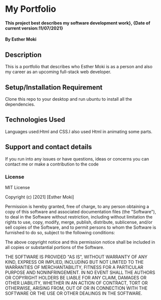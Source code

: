 # My Portfolio
#### This project best describes my software development work}, {Date of current version:11/07/2021}
#### By Esther Moki
## Description
This is a portfolio that describes who Esther Moki is as a person and also my career as an upcoming 
 full-stack web developer.
## Setup/Installation Requirement
Clone this repo to your desktop and run ubuntu to install all the dependencies.
## Technologies Used
Languages used:Html and CSS.I also used Html in animating some parts.
## Support and contact details
If you run into any issues or have questions, ideas or concerns you can contact me or make a contribution to the code
### License
MIT License

Copyright (c) [2021] [Esther Moki]

Permission is hereby granted, free of charge, to any person obtaining a copy
of this software and associated documentation files (the "Software"), to deal
in the Software without restriction, including without limitation the rights
to use, copy, modify, merge, publish, distribute, sublicense, and/or sell
copies of the Software, and to permit persons to whom the Software is
furnished to do so, subject to the following conditions:

The above copyright notice and this permission notice shall be included in all
copies or substantial portions of the Software.

THE SOFTWARE IS PROVIDED "AS IS", WITHOUT WARRANTY OF ANY KIND, EXPRESS OR
IMPLIED, INCLUDING BUT NOT LIMITED TO THE WARRANTIES OF MERCHANTABILITY,
FITNESS FOR A PARTICULAR PURPOSE AND NONINFRINGEMENT. IN NO EVENT SHALL THE
AUTHORS OR COPYRIGHT HOLDERS BE LIABLE FOR ANY CLAIM, DAMAGES OR OTHER
LIABILITY, WHETHER IN AN ACTION OF CONTRACT, TORT OR OTHERWISE, ARISING FROM,
OUT OF OR IN CONNECTION WITH THE SOFTWARE OR THE USE OR OTHER DEALINGS IN THE
SOFTWARE.